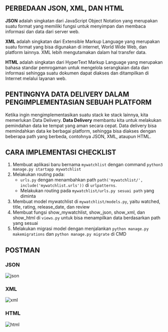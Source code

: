 ## PERBEDAAN JSON, XML, DAN HTML 
**JSON** adalah singkatan dari JavaScript Object Notation yang merupakan suatu format yang memiliki fungsi untuk menyimpan dan membaca informasi dan data dari server web. 

**XML** adalah singkatan dari Extensible Markup Language yang merupakan suatu format yang bisa digunakan di internet, World Wide Web, dan platform lainnya. XML lebih mengutamakan dalam hal transfer data.

**HTML** adalah singkatan dari HyperText Markup Language yang merupakan bahasa standar pemrogaman untuk mengelola serangkaian data dan informasi sehingga suatu dokumen dapat diakses dan ditampilkan di Internet melalui layanan web.

## PENTINGNYA DATA DELIVERY DALAM PENGIMPLEMENTASIAN SEBUAH PLATFORM
Ketika ingin mengimplementasikan suatu stack ke stack lainnya, kita memerlukan Data Delivery. **Data Delivery** membantu kita untuk melakukan pemindahan data ke tempat yang aman secara cepat. Data delivery bisa memindahkan data ke berbagai platform, sehingga bisa diakses dengan beberapa path yang berbeda, contohnya JSON, XML, ataupun HTML.

## CARA IMPLEMENTASI CHECKLIST
1. Membuat aplikasi baru bernama `mywatchlist` dengan command `python3 manage.py startapp mywatchlist`
2. Melakukan routing pada: 
    - `urls.py` dengan menambahkan path `path('mywatchlist/', include('mywatchlist.urls'))` di `urlpatterns`.
    - Melakukan routing pada `mywatchlist/urls.py sesuai path` yang diminta
3. Membuat model mywatchlist di `mywatchlist/models.py`, yaitu watched, title, rating, release_date, dan review
4. Membuat fungsi show_mywatchlist, show_json, show_xml, dan show_html di `views.py` untuk bisa menampilkan data berdasarkan path yang sesuai
5. Melakukan migrasi model dengan menjalankan `python manage.py makemigrations` dan `python manage.py migrate` di CMD

## POSTMAN
### JSON
![json](https://user-images.githubusercontent.com/94220270/191658459-456a0c9a-eb1e-4bd9-bbd3-fb9753da02ed.png)

### XML
![xml](https://user-images.githubusercontent.com/94220270/191658452-3a435cfe-28dc-418f-a2ce-f650eeb7f7d6.png)

### HTML
![html](https://user-images.githubusercontent.com/94220270/191658444-4912cae7-2752-4830-9d98-ab6640187dfe.png)

